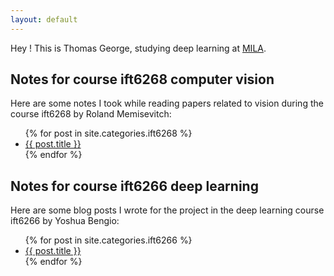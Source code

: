 ```yaml
---
layout: default
---
```


Hey ! This is Thomas George, studying deep learning at [MILA](https://mila.umontreal.ca/).

## Notes for course ift6268 computer vision
Here are some notes I took while reading papers related to vision during the course ift6268 by Roland Memisevitch:
<ul>
  {% for post in site.categories.ift6268 %}
    <li>
      <a href="{{ post.url }}">{{ post.title }}</a>
    </li>
  {% endfor %}
</ul>

## Notes for course ift6266 deep learning
Here are some blog posts I wrote for the project in the deep learning course ift6266 by Yoshua Bengio:
<ul>
  {% for post in site.categories.ift6266 %}
    <li>
      <a href="{{ post.url }}">{{ post.title }}</a>
    </li>
  {% endfor %}
</ul>
